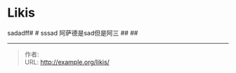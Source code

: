 # Likis

sadadff#  #
sssad 阿萨德是sad但是阿三 ##  ##
<!--more-->


---

> 作者:   
> URL: http://example.org/likis/  

